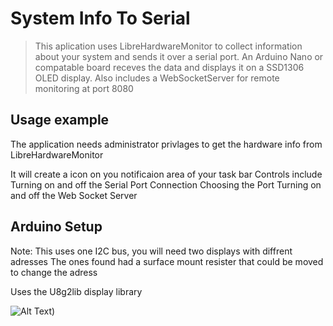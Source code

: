 # System Info To Serial
> This aplication uses LibreHardwareMonitor to collect information about your system and sends it over a serial port.
> An Arduino Nano or compatable board receves the data and displays it on a SSD1306 OLED display.
> Also includes a WebSocketServer for remote monitoring at port 8080

## Usage example

The application needs administrator privlages to get the hardware info from LibreHardwareMonitor

It will create a icon on you notificaion area of your task bar
    Controls include
        Turning on and off the Serial Port Connection
        Choosing the Port
        Turning on and off the Web Socket Server

## Arduino Setup

Note: This uses one I2C bus, you will need two displays with diffrent adresses
    The ones found had a surface mount resister that could be moved to change the adress


Uses the U8g2lib display library

![Alt Text](https://github.com/Kal47/SysInfoToSerial/tree/main/SysInfoToSerialArduino/Wireing.JPG))


